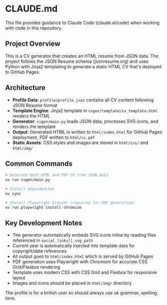 # CLAUDE.md

This file provides guidance to Claude Code (claude.ai/code) when working with code in this repository.

## Project Overview

This is a CV generator that creates an HTML resume from JSON data. The project follows the JSON Resume schema (jsonresume.org) and uses Python with Jinja2 templating to generate a static HTML CV that's deployed to GitHub Pages.

## Architecture

- **Profile Data**: `profile/profile.json` contains all CV content following JSON Resume format
- **Template Engine**: Jinja2 template in `cvgen/template/cv_template.html` renders the HTML
- **Generator**: `cvgen/main.py` loads JSON data, processes SVG icons, and renders the template
- **Output**: Generated HTML is written to `html/index.html` for GitHub Pages deployment, PDF written to `html/cv.pdf`
- **Static Assets**: CSS styles and images are stored in `html/css/` and `html/img/`

## Common Commands

```bash
# Generate both HTML and PDF CV from JSON data
uv run cvgen/main.py

# Install dependencies
uv sync

# Install Playwright browser (required for PDF generation)
uv run playwright install chromium
```

## Key Development Notes

- The generator automatically embeds SVG icons inline by reading files referenced in `social_links[].svg_path`
- Current year is automatically injected into template data for copyright/date references
- All output goes to `html/index.html` which is served by GitHub Pages
- PDF generation uses Playwright with Chromium for accurate CSS Grid/Flexbox rendering
- Template uses modern CSS with CSS Grid and Flexbox for responsive layout
- Images and icons should be placed in `html/img/` directory

The profile is for a british user so should always use uk grammar, spelling, tone.
